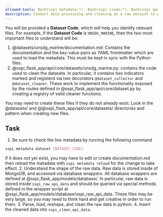 ```yaml
---
allowed-tools: Bash(sspi metadata:*), Bash(sspi clean:*), Bash(sspi query:*)
description: Conduct data processing and cleaning on a raw dataset to prepare a dataset for use in the SSPI
---
```

You will be provided a **Dataset Code**, which will help you identify relevant files. For example, if the **Dataset Code**
is `UNSDG_MARINE`, then the two most important files to understand will be:
1. @datasets/unsdg_marine/documentation.md: Contains the documentation and the key-value pairs as YAML frontmatter which are used to load the metadata. This must be kept in sync with the Python files.
2. @sspi_flask_app/api/core/datasets/unsdg_marine.py: contains the code used to clean the datasets. In particular, it contains two indicators marked and registerd via two decorators `@dataset_collector` and `@dataset_cleaner`. These work to implement the functionality exposed by the routes defined in @sspi_flask_app/api/core/dataset.py by creating a registry of valid cleaner functions.

You may need to create these files if they do not already exist. Look in the @datasets/ and @@sspi_flask_app/api/core/datasets/ directories and pattern when creating new files.

## Task
1. Be sure to check the live metadata by running the following command
```bash
sspi metadata dataset [DATASET_CODE]
```
If it does not yet exist, you may have to edit or create documentation.md then reload the metadata with `sspi metadata reload` for the change to take effect.
2. Understand the shape of the raw data. Raw data is stored inside of MongoDB, and accessed via database wrappers. All database wrappers are defined at @sspi_flask_app/models/database/. In particular, raw data is stored inside `sspi_raw_api_data` and should be queried via special methods defined in the wrapper script at @sspi_flask_app/models/database/sspi_raw_api_data. These files may be very large, so you may need to think hard and get creative in order to run them.
3. Parse, load, reshape, and clean the raw data in python.
4. Insert the cleaned data into `sspi_clean_api_data`.
